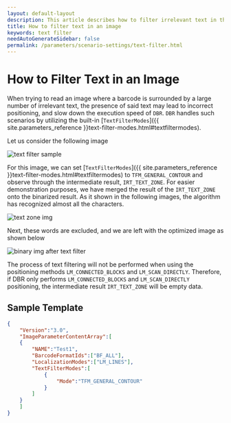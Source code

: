 ```yaml
---   
layout: default-layout
description: This article describes how to filter irrelevant text in the image to reduce incorrect positioning and increase speed
title: How to filter text in an image
keywords: text filter
needAutoGenerateSidebar: false
permalink: /parameters/scenario-settings/text-filter.html
---
```


# How to Filter Text in an Image

When trying to read an image where a barcode is surrounded by a large number of irrelevant text, the presence of said text may lead to incorrect positioning, and slow down the execution speed of `DBR`. `DBR` handles such scenarios by utilizing the built-in [`TextFilterModes`]({{ site.parameters_reference }}text-filter-modes.html#textfiltermodes). 

Let us consider the following image

![text filter sample][1]

For this image, we can set [`TextFilterModes`]({{ site.parameters_reference }}text-filter-modes.html#textfiltermodes) to `TFM_GENERAL_CONTOUR` and observe through the intermediate result, `IRT_TEXT_ZONE`. For easier demonstration purposes, we have merged the result of the `IRT_TEXT_ZONE` onto the binarized result. As it shown in the following images, the algorithm has recognized almost all the characters.

![text zone img][3]

Next, these words are excluded, and we are left with the optimized image as shown below

![binary img after text filter][4]

The process of text filtering will not be performed when using the positioning methods `LM_CONNECTED_BLOCKS` and `LM_SCAN_DIRECTLY`. Therefore, if DBR only performs `LM_CONNECTED_BLOCKS` and `LM_SCAN_DIRECTLY` positioning, the intermediate result `IRT_TEXT_ZONE` will be empty data.

## Sample Template

```json
{
	"Version":"3.0",
	"ImageParameterContentArray":[
	{
		"NAME":"Test1",
		"BarcodeFormatIds":["BF_ALL"],
		"LocalizationModes":["LM_LINES"],
		"TextFilterModes":[
			{
				"Mode":"TFM_GENERAL_CONTOUR"
			}
		]
	}
	]
}
```

[1]:assets/textfilter/text-image-sample.jpg
[3]:assets/textfilter/text-coutor.png
[4]:assets/textfilter/binary-after-text-filter.png
